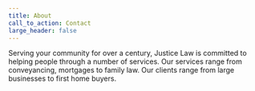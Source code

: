 ```yaml
---
title: About
call_to_action: Contact
large_header: false
---
```

Serving your community for over a century, Justice Law is committed to helping people through a number of services.
Our services range from conveyancing, mortgages to family law. Our clients range from large businesses to first home buyers.
